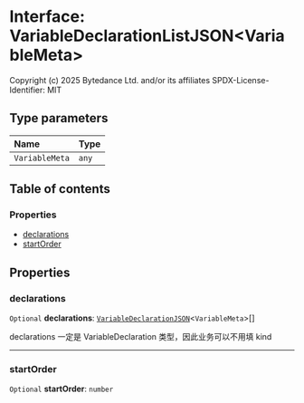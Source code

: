 # Interface: VariableDeclarationListJSON\<VariableMeta>

Copyright (c) 2025 Bytedance Ltd. and/or its affiliates
SPDX-License-Identifier: MIT

## Type parameters

| Name | Type |
| :------ | :------ |
| `VariableMeta` | `any` |

## Table of contents

### Properties

* [declarations](/en/auto-docs/fixed-layout-editor/interfaces/VariableDeclarationListJSON.md#declarations)
* [startOrder](/en/auto-docs/fixed-layout-editor/interfaces/VariableDeclarationListJSON.md#startorder)

## Properties

### declarations

`Optional` **declarations**: [`VariableDeclarationJSON`](/en/auto-docs/fixed-layout-editor/types/VariableDeclarationJSON.md)<`VariableMeta`>\[]

declarations 一定是 VariableDeclaration 类型，因此业务可以不用填 kind

***

### startOrder

`Optional` **startOrder**: `number`

